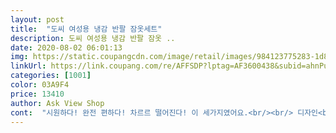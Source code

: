 ```yaml
---
layout: post 
title:  "도씨 여성용 냉감 반팔 잠옷세트" 
description: 도씨 여성용 냉감 반팔 잠옷 ..
date: 2020-08-02 06:01:13 
img: https://static.coupangcdn.com/image/retail/images/984123775283-1d83b27f-52d8-4e05-b39a-96e066dfc788.jpg 
linkUrl: https://link.coupang.com/re/AFFSDP?lptag=AF3600438&subid=ahnPublicAsk&pageKey=1548535815&itemId=2650469408&vendorItemId=70641309393&traceid=V0-113-48432b998ff70623 
categories: [1001] 
color: 03A9F4 
price: 13410 
author: Ask View Shop 
cont:  "시원하다! 완전 편하다! 차르르 떨어진다! 이 세가지였어요.<br/><br/> 디자인<br/> 박음질도 전체적으로 깔끔하고 괜찮아요.<br/><br/> 색상<br/> 재질<br/> 총평<br/>사이즈  키 165에 평소 66사이즈 입는데 잘 맞았어요.<br/> 허리도 편하고요.<br/><br/>가격을 생각하면 정말 득템한것 같아요.<br/><br/>가볍고, 예뻐요.<br/> 여름에 시원하게 입을 수 있을 만한 재질이에요.<br/><br/>검정색상을 골랐다면 모르겠는데 저는 핑쿠덕후라<br/>그래서 너무 우중충하지 않고 발랄한 이미지를 나타냅니다 ㅋ<br/>그래서 엄마, 시골에 계신 고모, 외숙모, 할머니 모두 사드리면 좋아하실 것 같아요.<br/><br/>그리고 일단 피부에 안 붙어요<br/>근데 전 그런 재질의 스타일과 옷을 집에서 즐겨 입거든요 ㅠㅠ<br/>꽉끼는 홈웨어 싫고 마냥 편한 옷을 원하시는 분들<br/>날이 좀 더 더워지면 애정템이 될것 같아요.<br/><br/>냉장고 바지 일명 냉바라고 불리는 시원한 소재의 옷들<br/>너무 짧은바지 입고 나가기 민망해서 긴바지 찾다가 시원해 보여서 구입했어요.<br/><br/>누구나 아는 그 시원한 원단의 재질이에요<br/>느낌이 너무 좋고 허리밴드도 34센치정도로 두꺼워서 배부분도 편해요.<br/><br/>도움이 되셨길 바래요 ^^<br/>디자인<br/>많은 후기가 그걸 입증합니다 ㅋㅋ<br/>말그대로 시원한 냉장고 느낌입니다<br/>무거운거 싫어하시는 분들께 딱이에요<br/>무게감<br/>밝은색이 아닌 보라색이 섞인 인디핑크라 생각하심 되셔요<br/>부담없이 입기 편한옷을 찾는 분들께<br/>블랙, 네이비색상 옷이 많아서 카키로 처음 사봤는데 생각보다 너무 예쁘네요.<br/><br/>블루베리 우유에 갈았을 때 색깔같은 느낌이랄까요? 분홍색과 보라색의 중간정도 되는것 같아요.<br/><br/>색상<br/>세상 가벼운 서타일입니다 ㅋㅋㅋ<br/>세상편한 이 옷 잠옷으로 입으니 세상 잠이 잘 오더라고요 ㅋㅋㅋ<br/>심지어 고무줄로 되어 있어서 사이즈 상관없이 입기 좋은 소재의 옷들은 죄다 꽃무늬의 화려한 패턴이더라고요<br/>아래, 위 세트라 세련되어 보여서 동네 외출할때도 입기 편해요.<br/><br/>아무리 집이라도 손님이 오시거나 택배아저씨가 오셨을때<br/>얇아서 그냥 봤을때는 비치지만<br/>여름에 입을 수 있는 시원한 소재로 마련했어요.<br/><br/>여름에 집에서 긴바지 입는거 딱 싫어해서 짧은바지가 많은편인데<br/>오히려 너무 환한 색깔이 아니라서 차분하고 좋았어요.<br/><br/>올레 이거다 싶더라고요<br/>올여름 한철 편하고 시원하게 잘 입을것 같아요<br/>옷이 가벼워서 어르신들도 좋아할 것 같아요.<br/>!<br/>유난히 더위를 잘 타시는 분들<br/>이 옷은 홈웨워용으로 더 맞는거 같아요<br/>인디핑크를 선택 ㅋㅋ<br/>일명 냉장고바지 원단에 약간의 빤짝임이 더해졌어요<br/>입고 있으면 시원함은 물론 가벼워서 더 좋아요<br/>입었을때 너무 밝은 속옷만 아니면 비침도 없어요.<br/><br/>입으니 완전 편하고 시원하고 세련되어 보여요!<br/>입자마자 느낌은<br/>잠옷으로 사긴 했지만 집앞에 잠깐 나갈때 입기에도 괜찮은것 같아요.<br/><br/>재질<br/>재질도 시원한데 통이 넓고 몸에 달라붙지 않아 더 시원하고 살랑거려서<br/>재질은 찰랑거리는 재질로 엄청 시원하고, 가벼워요.<br/><br/>저는 겨울에도 반팔을 입는 여자라<br/>저는 인디핑크로 했는데요<br/>젊은 사람들이 입으니 좀 더 세련된 느낌도 있고요.<br/>^^<br/>제가 여름에 운동할때 아디다스 반팔 자주 입는데, 그 정도로 얇고 가벼워서 통풍도 잘 될것 같아요.<br/><br/>처음 받았을때는 너무 홈웨어 느낌이 많이 나는게 아닌가 걱정했는데<br/>총평<br/>추천 합니다<br/>친정엄마도 하나 사드려야겠어요^^<br/>팔뚝살 다 커버해주고 길이는 167cm인데 발목 조금 더 위에 올라오네요.<br/><br/>핑크를 좋아하시는 분들은 바로 주문 꾹 하세요<br/>핑크색상 구매했는데 화면이랑 색상이 비슷한것 같기도하고, 약간 어두운것 같은 느낌도 있었어요.<br/><br/>하도 남편이 싫어하니 포기하고 있다가 발견한 이 옷!!<br/>하지만 평소 싫다는 말을 안하는 남편이 유일하게 극혐하는 것이 바로 꽃무늬 서타일의 냉장고바지입니다 ㅜㅜ<br/>" 
---
```

